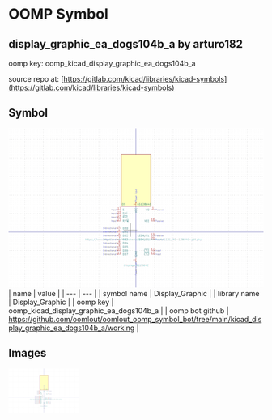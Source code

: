 # OOMP Symbol  
## display_graphic_ea_dogs104b_a  by arturo182  
  
oomp key: oomp_kicad_display_graphic_ea_dogs104b_a  
  
source repo at: [https://gitlab.com/kicad/libraries/kicad-symbols](https://gitlab.com/kicad/libraries/kicad-symbols)  
## Symbol  
  
[![working.png](working_600.png)](working.png)  
| name | value | 
| --- | --- | 
| symbol name | Display_Graphic | 
| library name | Display_Graphic | 
| oomp key | oomp_kicad_display_graphic_ea_dogs104b_a | 
| oomp bot github | https://github.com/oomlout/oomlout_oomp_symbol_bot/tree/main/kicad_display_graphic_ea_dogs104b_a/working | 
## Images  
  
[![working.png](working_140.png)](working.png)  
